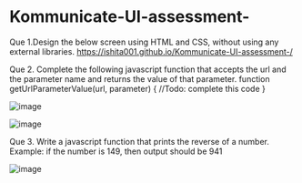 # Kommunicate-UI-assessment-
Que 1.Design the below screen using HTML and CSS, without using any external libraries.
https://ishita001.github.io/Kommunicate-UI-assessment-/



Que 2. Complete the following javascript function that accepts the url and the parameter
name and returns the value of that parameter.
        function getUrlParameterValue(url, parameter) {
            //Todo: complete this code
        }
        
        
![image](https://user-images.githubusercontent.com/54895157/181740658-4aff9614-f16d-4c81-b6e3-da2c87cd60d9.png)

![image](https://user-images.githubusercontent.com/54895157/181740746-d696ccda-fe58-4cc7-bb90-61fabe44ad0c.png)



Que 3. Write a javascript function that prints the reverse of a number. Example: if the
number is 149, then output should be 941

![image](https://user-images.githubusercontent.com/54895157/181718323-0f4e319c-bdae-442d-a170-ba92855fe68b.png)

